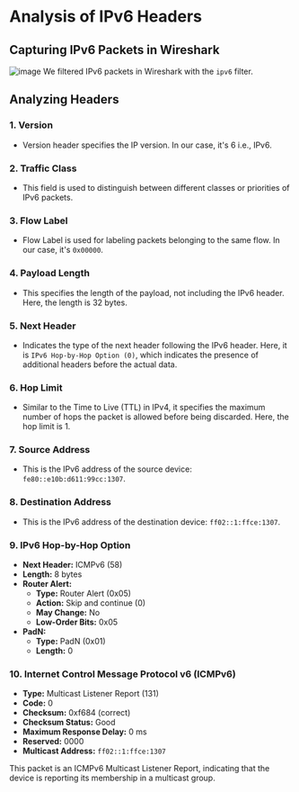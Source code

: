 
# Analysis of IPv6 Headers

## Capturing IPv6 Packets in Wireshark
![image](file:///mnt/data/image.png)
We filtered IPv6 packets in Wireshark with the `ipv6` filter.

## Analyzing Headers
### 1. Version
- Version header specifies the IP version. In our case, it's 6 i.e., IPv6.

### 2. Traffic Class
- This field is used to distinguish between different classes or priorities of IPv6 packets.

### 3. Flow Label
- Flow Label is used for labeling packets belonging to the same flow. In our case, it's `0x00000`.

### 4. Payload Length
- This specifies the length of the payload, not including the IPv6 header. Here, the length is 32 bytes.

### 5. Next Header
- Indicates the type of the next header following the IPv6 header. Here, it is `IPv6 Hop-by-Hop Option (0)`, which indicates the presence of additional headers before the actual data.

### 6. Hop Limit
- Similar to the Time to Live (TTL) in IPv4, it specifies the maximum number of hops the packet is allowed before being discarded. Here, the hop limit is 1.

### 7. Source Address
- This is the IPv6 address of the source device: `fe80::e10b:d611:99cc:1307`.

### 8. Destination Address
- This is the IPv6 address of the destination device: `ff02::1:ffce:1307`.

### 9. IPv6 Hop-by-Hop Option
- **Next Header:** ICMPv6 (58)
- **Length:** 8 bytes
- **Router Alert:**
  - **Type:** Router Alert (0x05)
  - **Action:** Skip and continue (0)
  - **May Change:** No
  - **Low-Order Bits:** 0x05
- **PadN:**
  - **Type:** PadN (0x01)
  - **Length:** 0

### 10. Internet Control Message Protocol v6 (ICMPv6)
- **Type:** Multicast Listener Report (131)
- **Code:** 0
- **Checksum:** 0xf684 (correct)
- **Checksum Status:** Good
- **Maximum Response Delay:** 0 ms
- **Reserved:** 0000
- **Multicast Address:** `ff02::1:ffce:1307`

This packet is an ICMPv6 Multicast Listener Report, indicating that the device is reporting its membership in a multicast group.
